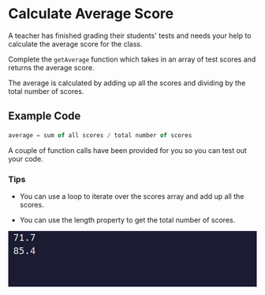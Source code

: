 # Calculate Average Score

A teacher has finished grading their students' tests and needs your help to calculate the average score for the class.

Complete the `getAverage` function which takes in an array of test scores and returns the average score.

The average is calculated by adding up all the scores and dividing by the total number of scores.

## Example Code
```javascript
average = sum of all scores / total number of scores
```

A couple of function calls have been provided for you so you can test out your code.


### Tips

- You can use a loop to iterate over the scores array and add up all the scores.

- You can use the length property to get the total number of scores.


![alt text](image.png)